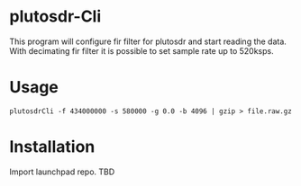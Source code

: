 # plutosdr-Cli

This program will configure fir filter for plutosdr and start reading the data. With decimating fir filter it is possible to set sample rate up to 520ksps.

# Usage

```
plutosdrCli -f 434000000 -s 580000 -g 0.0 -b 4096 | gzip > file.raw.gz
```

# Installation

Import launchpad repo. TBD